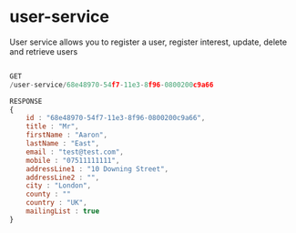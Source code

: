user-service
============

User service allows you to register a user, register interest, update, delete and retrieve users

```javascript

GET 
/user-service/68e48970-54f7-11e3-8f96-0800200c9a66

RESPONSE
{
	id : "68e48970-54f7-11e3-8f96-0800200c9a66",
	title : "Mr",
	firstName : "Aaron",
	lastName : "East",
	email : "test@test.com",
	mobile : "07511111111",
	addressLine1 : "10 Downing Street",
	addressLine2 : "",
	city : "London",
	county : ""
	country : "UK",
	mailingList : true
}

```
